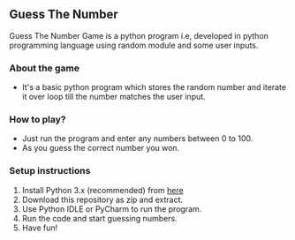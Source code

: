 ## Guess The Number
Guess The Number Game is a python program i.e, developed in python programming language using random module and some user inputs.

### About the game
- It's a basic python program which stores the random number and iterate it over loop till the number matches the user input.

### How to play?
- Just run the program and enter any numbers between 0 to 100.
- As you guess the correct number you won.


### Setup instructions
1. Install Python 3.x (recommended) from <a href="https://www.python.org/downloads/">here</a>
2. Download this repository as zip and extract.
3. Use Python IDLE or PyCharm to run the program.
4. Run the code and start guessing numbers.<br>
5. Have fun!
